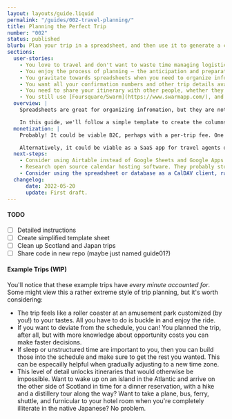 ```yaml
---
layout: layouts/guide.liquid
permalink: "/guides/002-travel-planning/"
title: Planning the Perfect Trip
number: "002"
status: published
blurb: Plan your trip in a spreadsheet, and then use it to generate a calendar for convenient access on your phone.
sections:
  user-stories:
    - You love to travel and don't want to waste time managing logistics or making decisions while you're on a trip.
    - You enjoy the process of planning – the anticipation and preparation are nontrivial contributors to your overall enjoyment.
    - You gravitate towards spreadsheets when you need to organize information.
    - You want all your confirmation numbers and other trip details available on your phone, in one place and available offline.
    - You need to share your itinerary with other people, whether they're travling with you or not.
    - You still use [Foursquare/Swarm](https://www.swarmapp.com/), and hate having to guess which venue is the right one, especially in places where you don't read the local language.
  overview: |
    Spreadsheets are great for organizing infromation, but they are not great for referencing that information on your phone with luggage in tow while rushing to catch a Shinkansen. Fortunately, tabular data is relatively easy to transform into other formats, such as a calendar that you can view natively on whatever device you choose, with whatever information is applicable.

    In this guide, we'll follow a simple template to create the columns for your trip's [Google Sheet](/tools/google-sheets/), and then using [Google Apps Script](/tools/google-apps-script), we'll publish an [.ics file](/tools/ics-files/) that you can subscribe to in the calendar app of your choice. We'll conclude with a couple of examples from real trips.
  monetization: |
    Probably! It could be viable B2C, perhaps with a per-trip fee. One challenge is Google's (justified!) rules and warnings about third-party app authorizations, so you might need to use a different online spreadsheet application – maybe there are even open-source or white-labeled options.

    Alternatively, it could be viable as a SaaS app for travel agents or tour operators.
  next-steps:
    - Consider using Airtable instead of Google Sheets and Google Apps Script. Airtable _almost_ makes this trivial with a [calendar view](https://support.airtable.com/hc/en-us/articles/216945218-Guide-to-calendar-view) that is [shared via a link](https://support.airtable.com/hc/en-us/articles/205752117), but unfortunately they currently do not allow you to specify the `location`, `description`, or other `VEVENT` properties. Please feel free to contact [support@airtable.com](mailto:support@airtable.com) to request this enhancement.
    - Research open source calendar hosting software. They probably store events in some sort of database, and perhaps it's cleaner to build a simple CRUD API directly on top of those tables. There's something about generating the VEVENTs myself that feels inelegant and brittle.
    - Consider using the spreadsheet or database as a CalDAV client, rather than as a server. This might be simpler to build and run, since it wouldn't need robust hosting. It also might be self-contained enough of a project that I could find a freelancer to do it on Upwork/etc. It would also fix the problem with infrequently-refreshed calendar URL subscriptions, since it would just operate like a normal calendar with pushes/etc. The problem, though, is that there are then two sources of truth with the calendar data: the CalDAV server, and also whatever Airtable base I might be using to generate the calendar. This means it might work fine for Travel Planning, where the priumary unit of data is the event and it's fine for the CalDAV server to be the source of truth, but less well for the Vacation Day Planning, where I want the calendars to be generated dynamically based on the values of other tables.
  changelog:
      date: 2022-05-20
      update: First draft.
---
```


#### TODO

 - [ ] Detailed instructions
 - [ ] Create simplified template sheet
 - [ ] Clean up Scotland and Japan trips
 - [ ] Share code in new repo (maybe just named guide01?)

#### Example Trips (WIP)

You'll notice that these example trips have _every minute accounted for_. Some might view this a rather extreme style of trip planning, but it's worth considering:
 - The trip feels like a roller coaster at an amusement park customized (by you!) to your tastes. All you have to do is buckle in and enjoy the ride.
 - If you want to deviate from the schedule, you can! You planned the trip, after all, but with more knowledge about opportunity costs you can make faster decisions.
 - If sleep or unstructured time are important to you, then you can build those into the schedule and make sure to get the rest you wanted. This can be especailly helpful when gradually adjusting to a new time zone.
 - This level of detail unlocks itineraries that would otherwise be impossible. Want to wake up on an island in the Atlantic and arrive on the other side of Scotland in time for a dinner reservation, with a hike and a distillery tour along the way? Want to take a plane, bus, ferry, shuttle, and furnicular to your hotel room when you're completely illiterate in the native Japanese? No problem.
